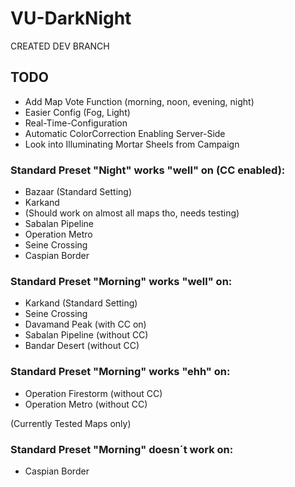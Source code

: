 # VU-DarkNight

CREATED DEV BRANCH

## TODO
- Add Map Vote Function (morning, noon, evening, night)
- Easier Config (Fog, Light)
- Real-Time-Configuration
- Automatic ColorCorrection Enabling Server-Side
- Look into Illuminating Mortar Sheels from Campaign

### Standard Preset "Night" works "well" on (CC enabled):

- Bazaar (Standard Setting)
- Karkand
- (Should work on almost all maps tho, needs testing)
- Sabalan Pipeline
- Operation Metro 
- Seine Crossing
- Caspian Border

### Standard Preset "Morning" works "well" on:

- Karkand (Standard Setting)
- Seine Crossing 
- Davamand Peak (with CC on)
- Sabalan Pipeline (without CC)
- Bandar Desert (without CC)

### Standard Preset "Morning" works "ehh" on:

- Operation Firestorm (without CC)
- Operation Metro (without CC)



(Currently Tested Maps only)


### Standard Preset "Morning" doesn´t work on:

- Caspian Border
